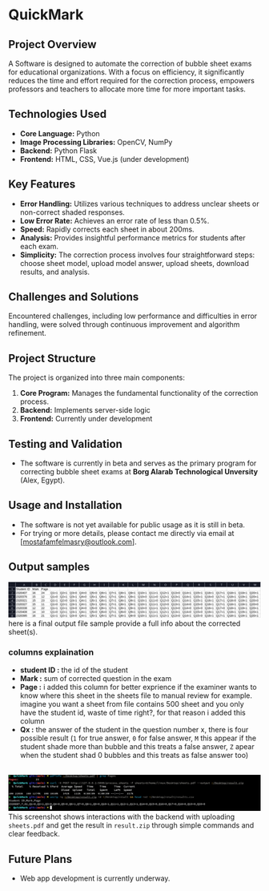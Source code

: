 # QuickMark

## Project Overview
A Software is designed to automate the correction of bubble sheet exams for educational organizations. With a focus on efficiency, it significantly reduces the time and effort required for the correction process, empowers professors and teachers to allocate more time for more important tasks.

## Technologies Used
- **Core Language:** Python
- **Image Processing Libraries:** OpenCV, NumPy
- **Backend:** Python Flask
- **Frontend:** HTML, CSS, Vue.js (under development)

## Key Features
- **Error Handling:** Utilizes various techniques to address unclear sheets or non-correct shaded responses.
- **Low Error Rate:** Achieves an error rate of less than 0.5%.
- **Speed:** Rapidly corrects each sheet in about 200ms.
- **Analysis:** Provides insightful performance metrics for students after each exam.
- **Simplicity:** The correction process involves four straightforward steps: choose sheet model, upload model answer, upload sheets, download results, and analysis.

## Challenges and Solutions
Encountered challenges, including low performance and difficulties in error handling, were solved through continuous improvement and algorithm refinement.

## Project Structure
The project is organized into three main components:
1. **Core Program:** Manages the fundamental functionality of the correction process.
2. **Backend:** Implements server-side logic
3. **Frontend:** Currently under development

## Testing and Validation
- The software is currently in beta and serves as the primary program for correcting bubble sheet exams at **Borg Alarab Technological Unversity** (Alex, Egypt).

## Usage and Installation
- The software is not yet available for public usage as it is still in beta.
- For trying or more details, please contact me directly via email at [mostafamfelmasry@outlook.com].

## Output samples

![Demo Image](images/result_file_sample.png)  
here is a final output file sample provide a full info about the corrected sheet(s).

### columns explaination ###
 -  **student ID :** the id of the student  
 -  **Mark :** sum of corrected question in the exam  
 -  **Page :** i added this column for better exprience if the examiner wants to know where this sheet in the sheets file to manual review for example. imagine you want a sheet from file contains 500 sheet and you only have the student id, waste of time right?, for that reason i added this column  
 -  **Qx :** the answer of the student in the question number x, there is four possible result (`1` for true answer, `0` for false answer, `M` this appear if the student shade more than bubble and this treats a false answer, `Z` apear when the student shad 0 bubbles and this treats as false answer too)
<br/><br/>

![Demo Image](images/process_sheet_endpoint.png)  
This screenshot shows interactions with the backend with uploading `sheets.pdf` and get the result in `result.zip` through simple commands and clear feedback.


## Future Plans
- Web app development is currently underway.

